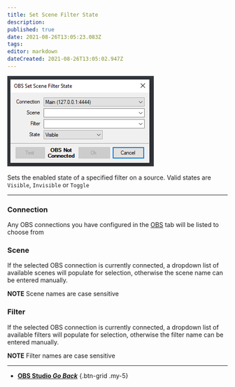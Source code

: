 ```yaml
---
title: Set Scene Filter State
description: 
published: true
date: 2021-08-26T13:05:23.083Z
tags: 
editor: markdown
dateCreated: 2021-08-26T13:05:02.947Z
---
```


![obs-set-scene-filter-state.png](/obs-set-scene-filter-state.png)

Sets the enabled state of a specified filter on a source. Valid states are `Visible`, `Invisible` or `Toggle`

***

### Connection

Any OBS connections you have configured in the [OBS](/OBS) tab will be listed to choose from

### Scene

If the selected OBS connection is currently connected, a dropdown list of available scenes will populate for selection, otherwise the scene name can be entered manually.

**NOTE** Scene names are case sensitive 

### Filter

If the selected OBS connection is currently connected, a dropdown list of available filters will populate for selection, otherwise the filter name can be entered manually.

**NOTE** Filter names are case sensitive

---

- [<i class="mdi mdi-chevron-left"></i> **OBS Studio *Go Back***](/en/Sub-Actions/OBS)
{.btn-grid .my-5}